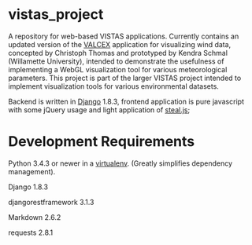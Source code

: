 # vistas_project
A repository for web-based VISTAS applications. Currently contains an updated version of the [VALCEX](https://github.com/TaylorMutch/leaa) application for visualizing wind data, 
concepted by Christoph Thomas and prototyped by Kendra Schmal (Willamette University), 
intended to demonstrate the usefulness of implementing a WebGL visualization tool for various meteorological parameters.
This project is part of the larger VISTAS project intended to implement visualization tools for various environmental datasets.

Backend is written in [Django](https://www.djangoproject.com/) 1.8.3, frontend application is pure javascript with some jQuery usage and light application of [steal.js](http://www.stealjs.com);

# Development Requirements

Python 3.4.3 or newer in a [virtualenv](http://docs.python-guide.org/en/latest/dev/virtualenvs/). (Greatly simplifies dependency management).

Django 1.8.3

djangorestframework 3.1.3

Markdown 2.6.2

requests 2.8.1
